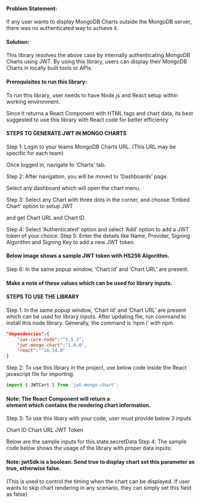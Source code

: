#### Problem Statement:
If any user wants to display MongoDB Charts outside the MongoDB server, there was no authenticated way to achieve it.

#### Solution:
This library resolves the above case by internally authenticating MongoDB Charts using JWT. By using this library, users can display their MongoDB Charts in locally built tools or APIs.

#### Prerequisites to run this library:

To run this library, user needs to have Node.js and React setup within working environment. 

Since it returns a React Component with HTML tags and chart data, its best suggested to use this library with React code for better efficiency 

#### STEPS TO GENERATE JWT IN MONGO CHARTS
Step 1: Login to your teams MongoDB Charts URL. (This URL may be specific for each team)​

Once logged in, navigate to ‘Charts’ tab. ​


​​Step 2: After navigation, you will be moved to ‘Dashboards’ page. ​

Select any dashboard which will open the chart menu.

Step 3: Select any Chart with three dots in the corner, and choose ‘Embed Chart’ option to setup JWT ​

and get Chart URL and Chart ID.

Step 4: Select ‘Authenticated’ option and select ‘Add’ option to add a JWT token of your choice.​
Step 5: Enter the details like Name, Provider, Signing Algorithm and Signing Key to add a new JWT token. ​

#### Below image shows a sample JWT token with HS256 Algorithm.​

Step 6: In the same popup window, ‘Chart Id’ and ‘Chart URL’ are present. 

#### Make a note of these values which can be used for library inputs.


#### STEPS TO USE THE LIBRARY​
Step 1: In the same popup window, ‘Chart Id’ and ‘Chart URL’ are present which can be used for library inputs.
After updating file, run command to install this node library. Generally, the command is ‘npm i’ with npm.
```json
"dependencies":{
    "iux-core-node":"^3.5.3",
    "jwt-mongo-chart":"1.0.0",
    "react":"^16.14.0"
}
```
Step 2: To use this library in the project, use below code inside the React javascript file for importing.
```js
import { JWTCart } from 'jwt-mongo-chart';
```
#### Note: The React Component will return a <div> element which contains the rendering chart information.

Step 3: To use this libary with your code, user must provide below 3 inputs​

Chart ID
Chart URL
JWT Token

Below are the sample inputs for this.state.secretData
Step 4: The sample code below shows the usage of the library with proper data inputs:

#### Note: jwtSdk is a boolean. Send true to display chart set this parameter as true, otherwise false.​

(This is used to control the timing when the chart can be displayed. If user wants to skip chart rendering in any scenario, they can simply set this field as false)


